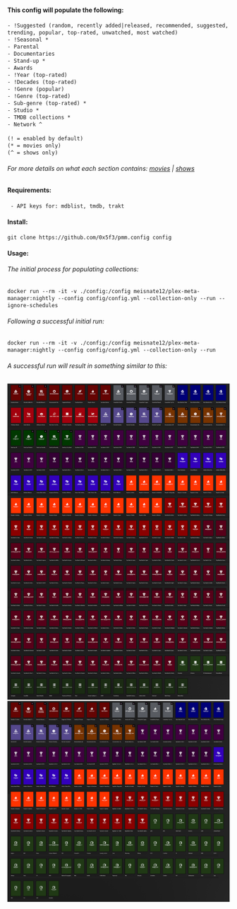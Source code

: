 #### This config will populate the following:
```
- !Suggested (random, recently added|released, recommended, suggested, trending, popular, top-rated, unwatched, most watched)
- !Seasonal *
- Parental
- Documentaries
- Stand-up *
- Awards
- !Year (top-rated)
- !Decades (top-rated)
- !Genre (popular)
- !Genre (top-rated)
- Sub-genre (top-rated) *
- Studio *
- TMDB collections *
- Network ^

(! = enabled by default)
(* = movies only)
(^ = shows only)
```
###### For more details on what each section contains: [movies](MOVIES.md) | [shows](SHOWS.md)
#### Requirements:
```
 - API keys for: mdblist, tmdb, trakt
```
#### Install:
```
git clone https://github.com/0x5f3/pmm.config config
```
#### Usage:

###### The initial process for populating collections:
```
docker run --rm -it -v ./config:/config meisnate12/plex-meta-manager:nightly --config config/config.yml --collection-only --run --ignore-schedules
```

###### Following a successful initial run:
```
docker run --rm -it -v ./config:/config meisnate12/plex-meta-manager:nightly --config config/config.yml --collection-only --run
```
###### A successful run will result in something similar to this:
![movies](/assets/_/_movies.png)
![shows](/assets/_/_shows.png)
